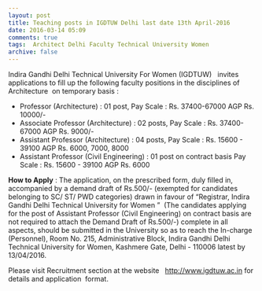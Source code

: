 ```yaml
---
layout: post
title: Teaching posts in IGDTUW Delhi last date 13th April-2016   
date: 2016-03-14 05:09
comments: true
tags:  Architect Delhi Faculty Technical University Women 
archive: false
---
```

Indira Gandhi Delhi Technical University For Women (IGDTUW)   invites applications to fill up the following faculty positions in the disciplines of Architecture  on temporary basis : 

- Professor (Architecture) : 01 post, Pay Scale : Rs. 37400-67000 AGP Rs. 10000/- 
- Associate Professor (Architecture) : 02 posts, Pay Scale : Rs. 37400-67000 AGP Rs. 9000/-  
- Assistant Professor (Architecture) : 04 posts, Pay Scale : Rs. 15600 - 39100 AGP Rs. 6000, 7000, 8000
- Assistant Professor (Civil Engineering) : 01 post on contract basis Pay Scale : Rs. 15600 - 39100 AGP Rs. 6000

**How to Apply** : The application, on the prescribed form, duly filled in, accompanied by a demand draft of Rs.500/- (exempted for candidates belonging to SC/ ST/ PWD categories) drawn in favour of “Registrar, Indira Gandhi Delhi Technical University for Women ”  (The candidates applying for the post of Assistant Professor (Civil Engineering) on contract basis are not required to attach the Demand Draft of Rs.500/-) complete in all aspects, should be submitted in the University so as to reach the In-charge (Personnel), Room No. 215, Administrative Block, Indira Gandhi Delhi Technical University for Women, Kashmere Gate, Delhi - 110006 latest by 13/04/2016.

Please visit Recruitment section at the website   <http://www.igdtuw.ac.in> for details and application  format. 
